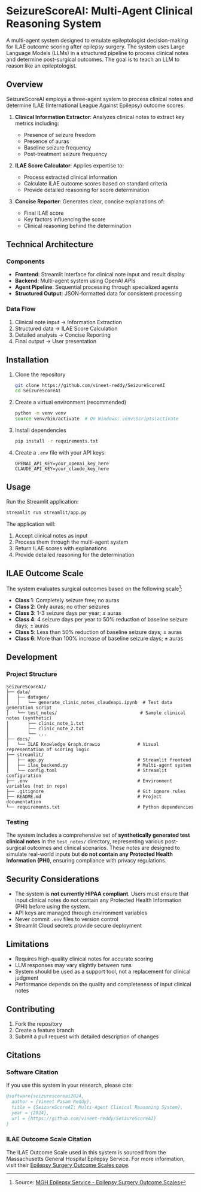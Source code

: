 # SeizureScoreAI: Multi-Agent Clinical Reasoning System

A multi-agent system designed to emulate epileptologist decision-making for ILAE outcome scoring after epilepsy surgery. The system uses Large Language Models (LLMs) in a structured pipeline to process clinical notes and determine post-surgical outcomes. The goal is to teach an LLM to reason like an epileptologist.

## Overview

SeizureScoreAI employs a three-agent system to process clinical notes and determine ILAE (International League Against Epilepsy) outcome scores:

1. **Clinical Information Extractor**: Analyzes clinical notes to extract key metrics including:
   - Presence of seizure freedom
   - Presence of auras
   - Baseline seizure frequency
   - Post-treatment seizure frequency

2. **ILAE Score Calculator**: Applies expertise to:
   - Process extracted clinical information
   - Calculate ILAE outcome scores based on standard criteria
   - Provide detailed reasoning for score determination

3. **Concise Reporter**: Generates clear, concise explanations of:
   - Final ILAE score
   - Key factors influencing the score
   - Clinical reasoning behind the determination

## Technical Architecture

### Components

- **Frontend**: Streamlit interface for clinical note input and result display
- **Backend**: Multi-agent system using OpenAI APIs
- **Agent Pipeline**: Sequential processing through specialized agents
- **Structured Output**: JSON-formatted data for consistent processing

### Data Flow

1. Clinical note input → Information Extraction
2. Structured data → ILAE Score Calculation
3. Detailed analysis → Concise Reporting
4. Final output → User presentation

## Installation

1. Clone the repository
   ```bash
   git clone https://github.com/vineet-reddy/SeizureScoreAI
   cd SeizureScoreAI
   ```

2. Create a virtual environment (recommended)
   ```bash
   python -m venv venv
   source venv/bin/activate  # On Windows: venv\Scripts\activate
   ```

3. Install dependencies
   ```bash
   pip install -r requirements.txt
   ```

4. Create a `.env` file with your API keys:
   ```
   OPENAI_API_KEY=your_openai_key_here
   CLAUDE_API_KEY=your_claude_key_here
   ```

## Usage

Run the Streamlit application:
```bash
streamlit run streamlit/app.py
```

The application will:
1. Accept clinical notes as input
2. Process them through the multi-agent system
3. Return ILAE scores with explanations
4. Provide detailed reasoning for the determination

## ILAE Outcome Scale

The system evaluates surgical outcomes based on the following scale[^1]:
- **Class 1**: Completely seizure free; no auras
- **Class 2**: Only auras; no other seizures
- **Class 3**: 1-3 seizure days per year; ± auras
- **Class 4**: 4 seizure days per year to 50% reduction of baseline seizure days; ± auras
- **Class 5**: Less than 50% reduction of baseline seizure days; ± auras
- **Class 6**: More than 100% increase of baseline seizure days; ± auras

[^1]: Source: [MGH Epilepsy Service - Epilepsy Surgery Outcome Scales](https://seizure.mgh.harvard.edu/engel-surgical-outcome-scale/)

## Development

### Project Structure
```
SeizureScoreAI/
├── data/
│   ├── datagen/
│   │   └── generate_clinic_notes_claudeapi.ipynb  # Test data generation script
│   └── test_notes/                               # Sample clinical notes (synthetic)
│       ├── clinic_note_1.txt
│       ├── clinic_note_2.txt
│       └── ...
├── docs/
│   └── ILAE Knowledge Graph.drawio              # Visual representation of scoring logic
├── streamlit/
│   ├── app.py                                   # Streamlit frontend
│   ├── ilae_backend.py                          # Multi-agent system
│   └── config.toml                              # Streamlit configuration
├── .env                                         # Environment variables (not in repo)
├── .gitignore                                   # Git ignore rules
├── README.md                                    # Project documentation
└── requirements.txt                             # Python dependencies
```

### Testing

The system includes a comprehensive set of **synthetically generated test clinical notes** in the `test_notes/` directory, representing various post-surgical outcomes and clinical scenarios. These notes are designed to simulate real-world inputs but **do not contain any Protected Health Information (PHI)**, ensuring compliance with privacy regulations.


## Security Considerations
- The system is **not currently HIPAA compliant**. Users must ensure that input clinical notes do not contain any Protected Health Information (PHI) before using the system.
- API keys are managed through environment variables
- Never commit `.env` files to version control
- Streamlit Cloud secrets provide secure deployment

## Limitations

- Requires high-quality clinical notes for accurate scoring
- LLM responses may vary slightly between runs
- System should be used as a support tool, not a replacement for clinical judgment
- Performance depends on the quality and completeness of input clinical notes

## Contributing

1. Fork the repository
2. Create a feature branch
3. Submit a pull request with detailed description of changes

## Citations

### Software Citation

If you use this system in your research, please cite:

```bibtex
@software{seizurescoreai2024,
  author = {Vineet Pasam Reddy},
  title = {SeizureScoreAI: Multi-Agent Clinical Reasoning System},
  year = {2024},
  url = {https://github.com/vineet-reddy/SeizureScoreAI}
}
```

### ILAE Outcome Scale Citation

The ILAE Outcome Scale used in this system is sourced from the Massachusetts General Hospital Epilepsy Service. For more information, visit their [Epilepsy Surgery Outcome Scales page](https://seizure.mgh.harvard.edu/engel-surgical-outcome-scale/).
